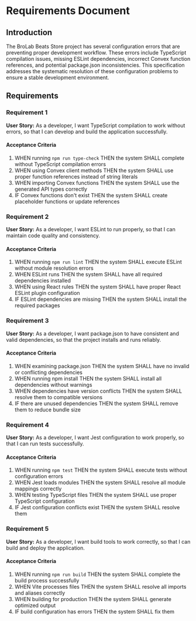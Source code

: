# Requirements Document

## Introduction

The BroLab Beats Store project has several configuration errors that are preventing proper development workflow. These errors include TypeScript compilation issues, missing ESLint dependencies, incorrect Convex function references, and potential package.json inconsistencies. This specification addresses the systematic resolution of these configuration problems to ensure a stable development environment.

## Requirements

### Requirement 1

**User Story:** As a developer, I want TypeScript compilation to work without errors, so that I can develop and build the application successfully.

#### Acceptance Criteria

1. WHEN running `npm run type-check` THEN the system SHALL complete without TypeScript compilation errors
2. WHEN using Convex client methods THEN the system SHALL use proper function references instead of string literals
3. WHEN importing Convex functions THEN the system SHALL use the generated API types correctly
4. IF Convex functions don't exist THEN the system SHALL create placeholder functions or update references

### Requirement 2

**User Story:** As a developer, I want ESLint to run properly, so that I can maintain code quality and consistency.

#### Acceptance Criteria

1. WHEN running `npm run lint` THEN the system SHALL execute ESLint without module resolution errors
2. WHEN ESLint runs THEN the system SHALL have all required dependencies installed
3. WHEN using React rules THEN the system SHALL have proper React ESLint plugin configuration
4. IF ESLint dependencies are missing THEN the system SHALL install the required packages

### Requirement 3

**User Story:** As a developer, I want package.json to have consistent and valid dependencies, so that the project installs and runs reliably.

#### Acceptance Criteria

1. WHEN examining package.json THEN the system SHALL have no invalid or conflicting dependencies
2. WHEN running npm install THEN the system SHALL install all dependencies without warnings
3. WHEN dependencies have version conflicts THEN the system SHALL resolve them to compatible versions
4. IF there are unused dependencies THEN the system SHALL remove them to reduce bundle size

### Requirement 4

**User Story:** As a developer, I want Jest configuration to work properly, so that I can run tests successfully.

#### Acceptance Criteria

1. WHEN running `npm test` THEN the system SHALL execute tests without configuration errors
2. WHEN Jest loads modules THEN the system SHALL resolve all module mappings correctly
3. WHEN testing TypeScript files THEN the system SHALL use proper TypeScript configuration
4. IF Jest configuration conflicts exist THEN the system SHALL resolve them

### Requirement 5

**User Story:** As a developer, I want build tools to work correctly, so that I can build and deploy the application.

#### Acceptance Criteria

1. WHEN running `npm run build` THEN the system SHALL complete the build process successfully
2. WHEN Vite processes files THEN the system SHALL resolve all imports and aliases correctly
3. WHEN building for production THEN the system SHALL generate optimized output
4. IF build configuration has errors THEN the system SHALL fix them
